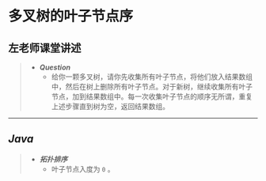 # 多叉树的叶子节点序

## 左老师课堂讲述

> - ***Question***
>   - 给你一颗多叉树，请你先收集所有叶子节点，将他们放入结果数组中，然后在树上删除所有叶子节点。对于新树，继续收集所有叶子节点，加到结果数组中。每一次收集叶子节点的顺序无所谓，重复上述步骤直到树为空，返回结果数组。

---

## *Java*

> - ***拓扑排序***
>   - 叶子节点入度为 `0` 。
